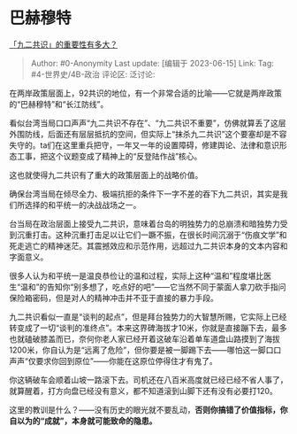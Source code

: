 # 巴赫穆特
[「九二共识」的重要性有多大？](https://www.zhihu.com/question/22045393/answer/3075123505)

> Author: #0-Anonymity
> Last update: [编辑于 2023-06-15]
> Link:
> Tag: #4-世界史/4B-政治 
> 评论区:
> 泛讨论:

在两岸政策层面上，92共识的地位，有一个非常合适的比喻——它就是两岸政策的“巴赫穆特”和“长江防线”。

看似台湾当局口口声声“九二共识不存在”、“九二共识不重要”，仿佛就算丢了这层外围防线，后面还有层层抵抗的空间，但实际上“抹杀九二共识”这个要塞却是不容失守的。ta们在这里重兵把守，一年又一年的设置障碍，修建舆论、法律和意识形态工事，把这个议题变成了精神上的“反登陆作战”核心。

这也就使得九二共识有了重大的政策层面上的战略价值。

确保台湾当局在倾尽全力、极端抗拒的条件下一字不差的吞下九二共识，其实是我们所选择的和平统一的决战战场之一。

台当局在政治层面上接受九二共识，意味着台岛的明独势力的总崩溃和暗独势力受到沉重打击。这种沉重打击足以让它们一蹶不振，在很长时间沉溺于“伤痕文学”和死走逃亡的精神迷茫。其震撼效应和示范作用，远超过九二共识本身的文本内容和字面意义。

很多人认为和平统一是温良恭俭让的温和过程，实际上这种“温和”程度堪比医生“温和”的告知你“别多想了，吃点好的吧”——它当然不同于蒙面人拿刀砍手指问保险箱密码，但是对人的精神冲击并不亚于直接的暴力手段。

九二共识看似一直是“谈判的起点”，但是拜台独势力的大智慧所赐，它实际上已经转变成了一切“谈判的准终点”。本来这界碑海拔才10米，你就是直接蹦下去，最多也就磕破膝盖而已，奈何你老人家已经开着这破车沿着单车道盘山路摸到了海拔1200米，你自认为是“远离了危险”，但你要是被一脚踢下去——哪怕这一脚口口声声“仅要求你回到原位”——你能在这原位停得住才有鬼了。

你这辆破车会顺着山坡一路滚下去。司机还在八百米高度就已经已经不省人事了，就算醒着，打方向盘已经没有意义，都不知道滚到山脚下还有没有必要打120。

这里的教训是什么？——没有历史的眼光就不要乱动，**否则你搞错了价值指标，你自以为的“成就”，本身就可能致命的隐患。**